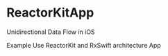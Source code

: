 # ReactorKitApp

Unidirectional Data Flow in iOS

Example Use ReactorKit and RxSwift architecture App
